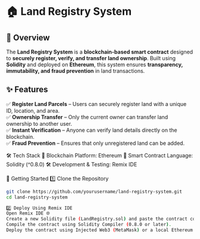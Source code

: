# 🏠 Land Registry System  

## 📌 Overview  
The **Land Registry System** is a **blockchain-based smart contract** designed to **securely register, verify, and transfer land ownership**. Built using **Solidity** and deployed on **Ethereum**, this system ensures **transparency, immutability, and fraud prevention** in land transactions.  

## ✨ Features  
✅ **Register Land Parcels** – Users can securely register land with a unique ID, location, and area.  
✅ **Ownership Transfer** – Only the current owner can transfer land ownership to another user.  
✅ **Instant Verification** – Anyone can verify land details directly on the blockchain.  
✅ **Fraud Prevention** – Ensures that only unregistered land can be added.  

🛠️ Tech Stack
🔷 Blockchain Platform: Ethereum
📝 Smart Contract Language: Solidity (^0.8.0)
🛠️ Development & Testing: Remix IDE

🚀 Getting Started
1️⃣ Clone the Repository
```bash
git clone https://github.com/yourusername/land-registry-system.git
cd land-registry-system

2️⃣ Deploy Using Remix IDE
Open Remix IDE 🌐
Create a new Solidity file (LandRegistry.sol) and paste the contract code.
Compile the contract using Solidity Compiler (0.8.0 or later).
Deploy the contract using Injected Web3 (MetaMask) or a local Ethereum testnet.




